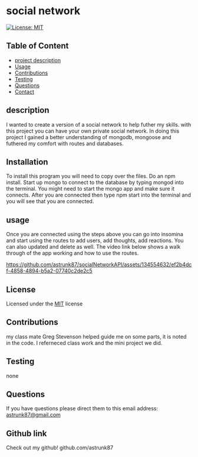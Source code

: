 

# social network
[![License: MIT](https://img.shields.io/badge/License-MIT-yellow.svg)](https://opensource.org/licenses/MIT)

## Table of Content 
* [project description](#Description)
* [Usage](#Usage)
* [Contributions](#Contributions)
* [Testing](#Testing)
* [Questions](#Questions)
* [Contact](#Contact)


## description
 I wanted to create a version of a social network to help futher my skills.
 with this project you can have your own private social network.
 In doing this project I gained a better understanding of mongodb, mongoose and futhered my comfort with routes and databases.

## Installation
  To install this program you will need to copy over the files. Do an npm install. Start up mongo to connect to the database by typing mongod into the terminal. You might need to start the mongo app and make sure it connects. After you are connected then type npm start into the terminal and you will see that you are connected. 

## usage
  Once you are connected using the steps above you can go into insomina and start using the routes to add users, add thoughts, add reactions. You can also updated and delete as well. The video link below shows a walk through of the app working and how to use the routes.
  

https://github.com/astrunk87/socialNetworkAPI/assets/134554632/ef2b4dcf-4858-4894-b5a2-07740c2de2c5



## License
  Licensed under the [MIT](https://choosealicense.com/licenses/mit/) license 

## Contributions 
  my class mate Greg Stevenson helped guide me on some parts, it is noted in the code.
  I referneced class work and the mini project we did.

## Testing 
  none

## Questions
  If you have questions please direct them to this email address:
  astrunk87@gmail.com
  
## Github link
  Check out my github!
  github.com/astrunk87  
  

